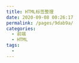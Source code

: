 ```yaml
---
title: HTML标签整理
date: 2020-09-08 00:26:17
permalink: /pages/9dab9a/
categories: 
  - 前端
  - HTML
tags: 
  - 
---
```

